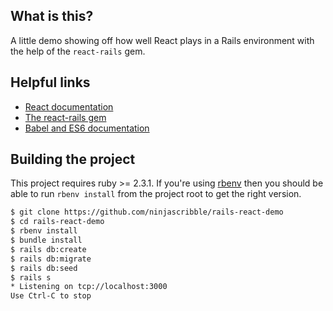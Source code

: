 What is this?
--
A little demo showing off how well React plays in a Rails environment with the
help of the `react-rails` gem.

Helpful links
--
* [React documentation](https://facebook.github.io/react/docs/hello-world.html)
* [The react-rails gem](https://github.com/reactjs/react-rails)
* [Babel and ES6 documentation](https://babeljs.io/docs/learn-es2015/)

Building the project
--
This project requires ruby >= 2.3.1. If you're using [rbenv](https://github.com/rbenv/rbenv) then you should be able to run `rbenv install` from the project root to get the right version.

```bash
$ git clone https://github.com/ninjascribble/rails-react-demo
$ cd rails-react-demo
$ rbenv install
$ bundle install
$ rails db:create
$ rails db:migrate
$ rails db:seed
$ rails s
* Listening on tcp://localhost:3000
Use Ctrl-C to stop
```
